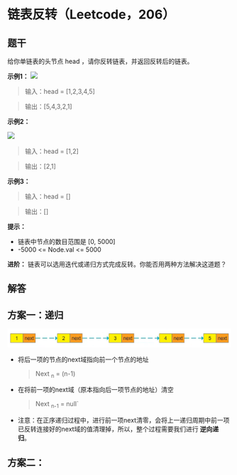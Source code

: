 # 链表反转（Leetcode，206）
## 题干
给你单链表的头节点 head ，请你反转链表，并返回反转后的链表。

**示例1：**
![](../../../../../AppData/Local/Temp/rev1ex1.jpg)
> 输入：head = [1,2,3,4,5]

> 输出：[5,4,3,2,1]

**示例2：**

![](../../../../../AppData/Local/Temp/rev1ex2.jpg)

>输入：head = [1,2]

>输出：[2,1]

**示例3：**

>输入：head = []

> 输出：[]

**提示：**
- 链表中节点的数目范围是 [0, 5000]
- -5000 <= Node.val <= 5000

**进阶：** 链表可以选用迭代或递归方式完成反转。你能否用两种方法解决这道题？

## 解答
## 方案一：递归
![img.png](img.png)
- 将后一项的节点的next域指向前一个节点的地址

    >Next <sub>n</sub> = (n-1) 
- 在将前一项的next域（原本指向后一项节点的地址）清空

    >Next <sub>n-1</sub> = null`
- 注意：在正序递归过程中，进行前一项next清零，会将上一递归周期中前一项已反转连接好的next域的值清理掉，所以，整个过程需要我们进行 **逆向递归**。

## 方案二：